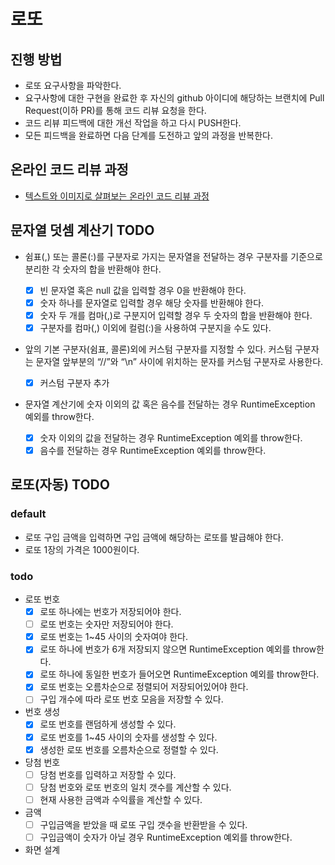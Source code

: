 # 로또
## 진행 방법
* 로또 요구사항을 파악한다.
* 요구사항에 대한 구현을 완료한 후 자신의 github 아이디에 해당하는 브랜치에 Pull Request(이하 PR)를 통해 코드 리뷰 요청을 한다.
* 코드 리뷰 피드백에 대한 개선 작업을 하고 다시 PUSH한다.
* 모든 피드백을 완료하면 다음 단계를 도전하고 앞의 과정을 반복한다.

## 온라인 코드 리뷰 과정
* [텍스트와 이미지로 살펴보는 온라인 코드 리뷰 과정](https://github.com/next-step/nextstep-docs/tree/master/codereview)

## 문자열 덧셈 계산기 TODO
- 쉼표(,) 또는 콜론(:)를 구분자로 가지는 문자열을 전달하는 경우 구분자를 기준으로 분리한 각 숫자의 합을 반환해야 한다.

  - [x] 빈 문자열 혹은 null 값을 입력할 경우 0을 반환해야 한다.
  - [x] 숫자 하나를 문자열로 입력할 경우 해당 숫자를 반환해야 한다.
  - [x] 숫자 두 개를 컴마(,)로 구분지어 입력할 경우 두 숫자의 합을 반환해야 한다.
  - [x] 구분자를 컴마(,) 이외에 컬럼(:)을 사용하여 구분지을 수도 있다.

- 앞의 기본 구분자(쉼표, 콜론)외에 커스텀 구분자를 지정할 수 있다. 커스텀 구분자는 문자열 앞부분의 “//”와 “\n” 사이에 위치하는 문자를 커스텀 구분자로 사용한다.

  - [x] 커스텀 구분자 추가

- 문자열 계산기에 숫자 이외의 값 혹은 음수를 전달하는 경우 RuntimeException 예외를 throw한다.

  - [x] 숫자 이외의 값을 전달하는 경우 RuntimeException 예외를 throw한다.
  - [x] 음수를 전달하는 경우 RuntimeException 예외를 throw한다.

## 로또(자동) TODO
### default
- 로또 구입 금액을 입력하면 구입 금액에 해당하는 로또를 발급해야 한다.
- 로또 1장의 가격은 1000원이다.

### todo
- 로또 번호
  - [x] 로또 하나에는 번호가 저장되어야 한다.
  - [ ] 로또 번호는 숫자만 저장되어야 한다.
  - [x] 로또 번호는 1~45 사이의 숫자여야 한다.
  - [x] 로또 하나에 번호가 6개 저장되지 않으면 RuntimeException 예외를 throw한다.
  - [x] 로또 하나에 동일한 번호가 들어오면 RuntimeException 예외를 throw한다.
  - [x] 로또 번호는 오름차순으로 정렬되어 저장되어있어야 한다.
  - [ ] 구입 개수에 따라 로또 번호 모음을 저장할 수 있다.

- 번호 생성
  - [x] 로또 번호를 랜덤하게 생성할 수 있다.
  - [x] 로또 번호를 1~45 사이의 숫자를 생성할 수 있다. 
  - [x] 생성한 로또 번호를 오름차순으로 정렬할 수 있다.

- 당첨 번호
  - [ ] 당첨 번호를 입력하고 저장할 수 있다.
  - [ ] 당첨 번호와 로또 번호의 일치 갯수를 계산할 수 있다.
  - [ ] 현재 사용한 금액과 수익률을 계산할 수 있다.

- 금액
  - [ ] 구입금액을 받았을 때 로또 구입 갯수을 반환받을 수 있다.
  - [ ] 구입금액이 숫자가 아닐 경우 RuntimeException 예외를 throw한다.

- 화면 설계

